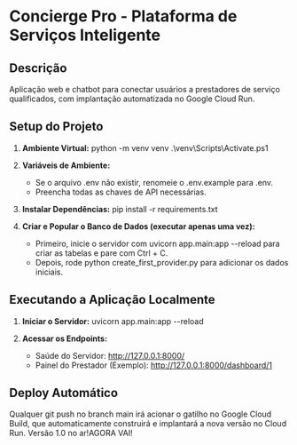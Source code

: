 ﻿# Concierge Pro - Plataforma de Serviços Inteligente

## Descrição
Aplicação web e chatbot para conectar usuários a prestadores de serviço qualificados, com implantação automatizada no Google Cloud Run.

## Setup do Projeto

1.  **Ambiente Virtual:**
    python -m venv venv
    .\venv\Scripts\Activate.ps1

2.  **Variáveis de Ambiente:**
    - Se o arquivo .env não existir, renomeie o .env.example para .env.
    - Preencha todas as chaves de API necessárias.

3.  **Instalar Dependências:**
    pip install -r requirements.txt

4.  **Criar e Popular o Banco de Dados (executar apenas uma vez):**
    - Primeiro, inicie o servidor com uvicorn app.main:app --reload para criar as tabelas e pare com Ctrl + C.
    - Depois, rode python create_first_provider.py para adicionar os dados iniciais.

## Executando a Aplicação Localmente

1.  **Iniciar o Servidor:**
    uvicorn app.main:app --reload

2.  **Acessar os Endpoints:**
    - Saúde do Servidor: http://127.0.0.1:8000/
    - Painel do Prestador (Exemplo): http://127.0.0.1:8000/dashboard/1

## Deploy Automático
Qualquer git push no branch main irá acionar o gatilho no Google Cloud Build, que automaticamente construirá e implantará a nova versão no Cloud Run.
Versão 1.0 no ar!AGORA VAI!
